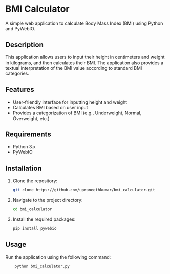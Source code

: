 # BMI Calculator

A simple web application to calculate Body Mass Index (BMI) using Python and PyWebIO.

## Description

This application allows users to input their height in centimeters and weight in kilograms, and then calculates their BMI. The application also provides a textual interpretation of the BMI value according to standard BMI categories.

## Features

- User-friendly interface for inputting height and weight
- Calculates BMI based on user input
- Provides a categorization of BMI (e.g., Underweight, Normal, Overweight, etc.)

## Requirements

- Python 3.x
- PyWebIO

## Installation

1. Clone the repository:

    ```bash
    git clone https://github.com/upraneethkumar/bmi_calculator.git
    ```

2. Navigate to the project directory:

    ```bash
    cd bmi_calculator
    ```

3. Install the required packages:

    ```bash
    pip install pywebio
    ```

## Usage

Run the application using the following command:

```bash
    python bmi_calculator.py
